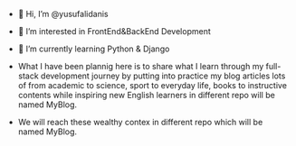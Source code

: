 - 👋 Hi, I’m @yusufalidanis
- 👀 I’m interested in FrontEnd&BackEnd Development
- 🌱 I’m currently learning Python & Django
  
- What I have been plannig here is to share what I learn through my full-stack development journey by putting into practice my blog articles lots of from academic to science, sport to everyday life, books to instructive contents while inspiring new English learners in different repo will be named MyBlog.

- We will reach these wealthy contex in different repo which will be named MyBlog.

<!---
yusufalidanis/yusufalidanis is a ✨ special ✨ repository because its `README.md` (this file) appears on your GitHub profile.
You can click the Preview link to take a look at your changes.
--->
